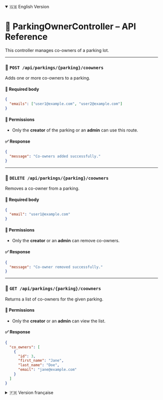 


<details open>
<summary>🇬🇧 English Version</summary>

# 👥 ParkingOwnerController – API Reference

This controller manages co-owners of a parking lot.

---

### 📘 `POST /api/parkings/{parking}/coowners`

Adds one or more co-owners to a parking.

#### 📝 Required body

```json
{
  "emails": ["user1@example.com", "user2@example.com"]
}
```

#### 🔐 Permissions

- Only the **creator** of the parking or an **admin** can use this route.

#### ✅ Response

```json
{
  "message": "Co-owners added successfully."
}
```

---

### 📘 `DELETE /api/parkings/{parking}/coowners`

Removes a co-owner from a parking.

#### 📝 Required body

```json
{
  "email": "user1@example.com"
}
```

#### 🔐 Permissions

- Only the **creator** or an **admin** can remove co-owners.

#### ✅ Response

```json
{
  "message": "Co-owner removed successfully."
}
```

---

### 📘 `GET /api/parkings/{parking}/coowners`

Returns a list of co-owners for the given parking.

#### 🔐 Permissions

- Only the **creator** or an **admin** can view the list.

#### ✅ Response

```json
{
  "co_owners": [
    {
      "id": 3,
      "first_name": "Jane",
      "last_name": "Doe",
      "email": "jane@example.com"
    }
  ]
}
```

</details>

<details>
<summary>🇫🇷 Version française</summary>

# 👥 ParkingOwnerController – Référence API

Ce contrôleur gère les co-propriétaires d’un parking.

---

### 📘 `POST /api/parkings/{parking}/coowners`

Ajoute un ou plusieurs co-propriétaires à un parking.

#### 📝 Corps requis

```json
{
  "emails": ["user1@example.com", "user2@example.com"]
}
```

#### 🔐 Permissions

- Seul le **créateur** du parking ou un **admin** peut utiliser cette route.

#### ✅ Réponse

```json
{
  "message": "Co-owners added successfully."
}
```

---

### 📘 `DELETE /api/parkings/{parking}/coowners`

Supprime un co-propriétaire d’un parking.

#### 📝 Corps requis

```json
{
  "email": "user1@example.com"
}
```

#### 🔐 Permissions

- Seul le **créateur** ou un **admin** peut retirer un co-propriétaire.

#### ✅ Réponse

```json
{
  "message": "Co-owner removed successfully."
}
```

---

### 📘 `GET /api/parkings/{parking}/coowners`

Retourne la liste des co-propriétaires pour un parking donné.

#### 🔐 Permissions

- Seul le **créateur** ou un **admin** peut voir la liste.

#### ✅ Réponse

```json
{
  "co_owners": [
    {
      "id": 3,
      "first_name": "Jane",
      "last_name": "Doe",
      "email": "jane@example.com"
    }
  ]
}
```

</details>